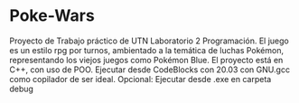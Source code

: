 # Poke-Wars
Proyecto de Trabajo práctico de UTN Laboratorio 2 Programación. El juego es un estilo rpg por turnos, ambientado a la temática de luchas Pokémon, representando los viejos juegos como Pokémon Blue. El proyecto está en C++, con uso de POO.
Ejecutar desde CodeBlocks con 20.03 con GNU.gcc como copilador de ser ideal.
Opcional: Ejecutar desde .exe en carpeta debug
